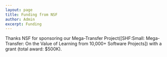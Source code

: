 ```yaml
---
layout: page
title: Funding from NSF
author: Admin
excerpt: Funding 
---
```


Thanks NSF for sponsoring our Mega-Transfer Project([SHF:Small: Mega-Transfer: On the Value of Learning from 10,000+ Software Projects]) with a grant (total award: $500K). 

